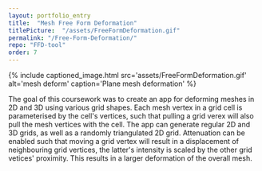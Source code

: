 ```yaml
---
layout: portfolio_entry
title:  "Mesh Free Form Deformation"
titlePicture:  "/assets/FreeFormDeformation.gif"
permalink: "/Free-Form-Deformation/"
repo: "FFD-tool"
order: 7
---
```

<!-- main content -->
{% include captioned_image.html src='assets/FreeFormDeformation.gif' alt='mesh deform' caption='Plane mesh deformation' %}

The goal of this coursework was to create an app for deforming meshes in 2D and 3D using various grid shapes. Each mesh vertex in a grid cell is parameterised by the cell's vertices, such that pulling a grid verex will also pull the mesh vertices with the cell. The app can generate regular 2D and 3D grids, as well as a randomly triangulated 2D grid. Attenuation can be enabled such that moving a grid vertex will result in a displacement of neighbouring grid vertices, the latter's intensity is scaled by the other grid vetices' proximity. This results in a larger deformation of the overall mesh.